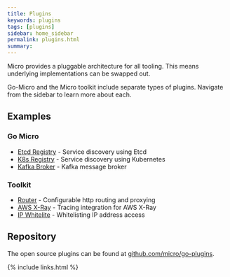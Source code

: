 ```yaml
---
title: Plugins
keywords: plugins
tags: [plugins]
sidebar: home_sidebar
permalink: plugins.html
summary: 
---
```


Micro provides a pluggable architecture for all tooling. This means underlying implementations can be swapped out.

Go-Micro and the Micro toolkit include separate types of plugins. Navigate from the sidebar to learn more about each.

## Examples

### Go Micro

- [Etcd Registry](https://github.com/micro/go-plugins/tree/master/registry/etcd) - Service discovery using Etcd
- [K8s Registry](https://github.com/micro/go-plugins/tree/master/registry/kubernetes) - Service discovery using Kubernetes
- [Kafka Broker](https://github.com/micro/go-plugins/tree/master/broker/kafka) - Kafka message broker

### Toolkit

- [Router](https://github.com/micro/go-plugins/tree/master/micro/router) - Configurable http routing and proxying
- [AWS X-Ray](https://github.com/micro/go-plugins/tree/master/micro/trace/awsxray) - Tracing integration for AWS X-Ray
- [IP Whitelite](https://github.com/micro/go-plugins/tree/master/micro/ip_whitelist) - Whitelisting IP address access

## Repository

The open source plugins can be found at [github.com/micro/go-plugins](https://github.com/micro/go-plugins).


{% include links.html %}
